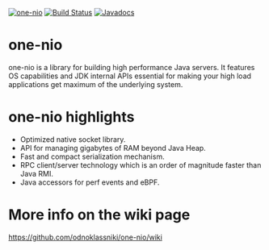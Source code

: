 [![one-nio](https://maven-badges.herokuapp.com/maven-central/ru.odnoklassniki/one-nio/badge.svg)](https://maven-badges.herokuapp.com/maven-central/ru.odnoklassniki/one-nio) [![Build Status](https://travis-ci.org/odnoklassniki/one-nio.svg?branch=master)](https://travis-ci.org/odnoklassniki/one-nio) [![Javadocs](http://www.javadoc.io/badge/ru.odnoklassniki/one-nio.svg)](http://www.javadoc.io/doc/ru.odnoklassniki/one-nio)

one-nio
=======

one-nio is a library for building high performance Java servers.
It features OS capabilities and JDK internal APIs essential for making your high load applications get maximum of the underlying system.

one-nio highlights
==================
 - Optimized native socket library.
 - API for managing gigabytes of RAM beyond Java Heap.
 - Fast and compact serialization mechanism.
 - RPC client/server technology which is an order of magnitude faster than Java RMI.
 - Java accessors for perf events and eBPF.

More info on the wiki page
==========================
https://github.com/odnoklassniki/one-nio/wiki
